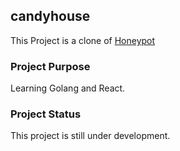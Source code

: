 ## candyhouse

This Project is a clone of [Honeypot](https://www.honeypot.io/)

### Project Purpose

Learning Golang and React.

### Project Status

This project is still under development.
